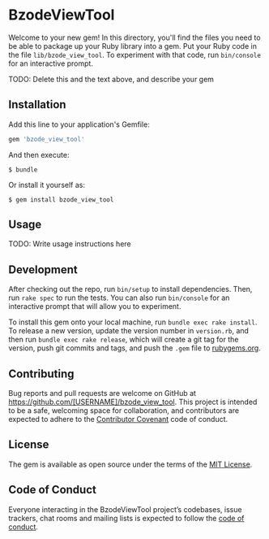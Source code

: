 # BzodeViewTool

Welcome to your new gem! In this directory, you'll find the files you need to be able to package up your Ruby library into a gem. Put your Ruby code in the file `lib/bzode_view_tool`. To experiment with that code, run `bin/console` for an interactive prompt.

TODO: Delete this and the text above, and describe your gem

## Installation

Add this line to your application's Gemfile:

```ruby
gem 'bzode_view_tool'
```

And then execute:

    $ bundle

Or install it yourself as:

    $ gem install bzode_view_tool

## Usage

TODO: Write usage instructions here

## Development

After checking out the repo, run `bin/setup` to install dependencies. Then, run `rake spec` to run the tests. You can also run `bin/console` for an interactive prompt that will allow you to experiment.

To install this gem onto your local machine, run `bundle exec rake install`. To release a new version, update the version number in `version.rb`, and then run `bundle exec rake release`, which will create a git tag for the version, push git commits and tags, and push the `.gem` file to [rubygems.org](https://rubygems.org).

## Contributing

Bug reports and pull requests are welcome on GitHub at https://github.com/[USERNAME]/bzode_view_tool. This project is intended to be a safe, welcoming space for collaboration, and contributors are expected to adhere to the [Contributor Covenant](http://contributor-covenant.org) code of conduct.

## License

The gem is available as open source under the terms of the [MIT License](http://opensource.org/licenses/MIT).

## Code of Conduct

Everyone interacting in the BzodeViewTool project’s codebases, issue trackers, chat rooms and mailing lists is expected to follow the [code of conduct](https://github.com/[USERNAME]/bzode_view_tool/blob/master/CODE_OF_CONDUCT.md).
